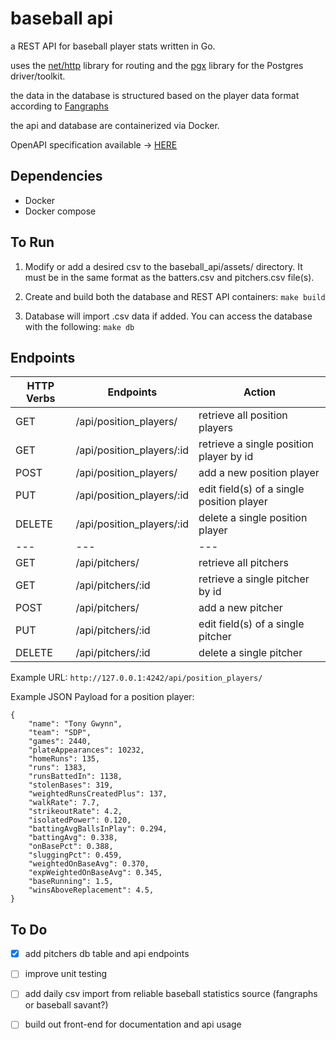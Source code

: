 # baseball api

a REST API for baseball player stats written in Go.

uses the [net/http](https://pkg.go.dev/net/http) library for routing and the [pgx](https://github.com/jackc/pgx) library for the Postgres driver/toolkit.

the data in the database is structured based on the player data format according to [Fangraphs](https://www.fangraphs.com/)

the api and database are containerized via Docker.

OpenAPI specification available -> [HERE](https://app.swaggerhub.com/apis/e-berman/baseball-api/0.0.1)

## Dependencies

* Docker
* Docker compose

## To Run

1. Modify or add a desired csv to the baseball_api/assets/ directory. It must be in the same format as the batters.csv and pitchers.csv file(s). 

2. Create and build both the database and REST API containers: `make build`

3. Database will import .csv data if added. You can access the database with the following: `make db`

## Endpoints

| HTTP Verbs | Endpoints | Action |
| --- | --- | --- |
| GET | /api/position_players/ | retrieve all position players |
| GET | /api/position_players/:id | retrieve a single position player by id |
| POST | /api/position_players/ | add a new position player |
| PUT | /api/position_players/:id | edit field(s) of a single position player |
| DELETE | /api/position_players/:id | delete a single position player |
| --- | --- | --- |
| GET | /api/pitchers/ | retrieve all pitchers |
| GET | /api/pitchers/:id | retrieve a single pitcher by id |
| POST | /api/pitchers/ | add a new pitcher |
| PUT | /api/pitchers/:id | edit field(s) of a single pitcher |
| DELETE | /api/pitchers/:id | delete a single pitcher |


Example URL: `http://127.0.0.1:4242/api/position_players/`


Example JSON Payload for a position player:

```
{
    "name": "Tony Gwynn",
    "team": "SDP",
    "games": 2440,
    "plateAppearances": 10232,
    "homeRuns": 135,
    "runs": 1383,
    "runsBattedIn": 1138,
    "stolenBases": 319,
    "weightedRunsCreatedPlus": 137,
    "walkRate": 7.7,
    "strikeoutRate": 4.2,
    "isolatedPower": 0.120,
    "battingAvgBallsInPlay": 0.294,
    "battingAvg": 0.338,
    "onBasePct": 0.388,
    "sluggingPct": 0.459,
    "weightedOnBaseAvg": 0.370,
    "expWeightedOnBaseAvg": 0.345,
    "baseRunning": 1.5,
    "winsAboveReplacement": 4.5,
}
```

## To Do 

- [x] add pitchers db table and api endpoints
- [ ] improve unit testing
- [ ] add daily csv import from reliable baseball statistics source (fangraphs or baseball savant?)
- [ ] build out front-end for documentation and api usage


